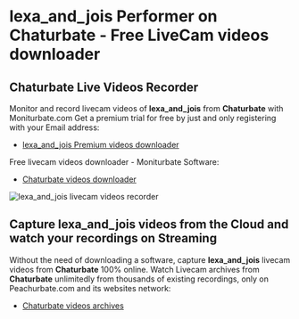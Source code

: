 # lexa_and_jois Performer on Chaturbate - Free LiveCam videos downloader

## Chaturbate Live Videos Recorder

Monitor and record livecam videos of **lexa_and_jois** from **Chaturbate** with Moniturbate.com
Get a premium trial for free by just and only registering with your Email address:
* [lexa_and_jois Premium videos downloader](https://moniturbate.com/request-demo-licence-key.html)

Free livecam videos downloader - Moniturbate Software:
* [Chaturbate videos downloader](https://moniturbate.com/moniturbate-download-software.html)

![lexa_and_jois livecam videos recorder](https://peachurnet.com/templates/moniturbate-software.png)


## Capture lexa_and_jois videos from the Cloud and watch your recordings on Streaming

Without the need of downloading a software, capture **lexa_and_jois** livecam videos from **Chaturbate** 100% online.
Watch Livecam archives from **Chaturbate** unlimitedly from thousands of existing recordings, only on Peachurbate.com and its websites network:
* [Chaturbate videos archives](https://peachurnet.com/)